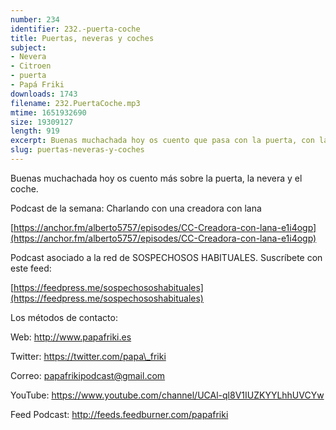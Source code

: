 ```yaml
---
number: 234
identifier: 232.-puerta-coche
title: Puertas, neveras y coches
subject:
- Nevera
- Citroen
- puerta
- Papá Friki
downloads: 1743
filename: 232.PuertaCoche.mp3
mtime: 1651932690
size: 19309127
length: 919
excerpt: Buenas muchachada hoy os cuento que pasa con la puerta, con la nevera y con la averia del coche
slug: puertas-neveras-y-coches
---
```

Buenas muchachada hoy os cuento más sobre la puerta, la nevera y el coche.

Podcast de la semana: Charlando con una creadora con lana

[https://anchor.fm/alberto5757/episodes/CC-Creadora-con-lana-e1i4ogp](https://anchor.fm/alberto5757/episodes/CC-Creadora-con-lana-e1i4ogp)

Podcast asociado a la red de SOSPECHOSOS HABITUALES. Suscríbete con este feed:

[https://feedpress.me/sospechososhabituales](https://feedpress.me/sospechososhabituales)

Los métodos de contacto:

Web: http://www.papafriki.es

Twitter: https://twitter.com/papa\_friki

Correo: papafrikipodcast@gmail.com

YouTube: https://www.youtube.com/channel/UCAl-ql8V1IUZKYYLhhUVCYw

Feed Podcast: http://feeds.feedburner.com/papafriki